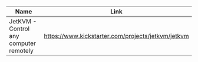 | Name        | Link           | 
| ------------- | ------------ | 
| JetKVM - Control any computer remotely | https://www.kickstarter.com/projects/jetkvm/jetkvm |
